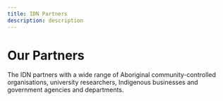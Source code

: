```yaml
---
title: IDN Partners 
description: description
---
```


# Our Partners
The IDN partners with a wide range of Aboriginal community-controlled organisations, university researchers, Indigenous businesses and government agencies and departments. 